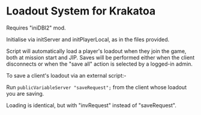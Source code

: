 # Loadout System for Krakatoa

Requires "iniDBI2" mod. 

Initialise via initServer and initPlayerLocal, as in the files provided. 

Script will automatically load a player's loadout when they join the game, both at mission start and JIP. Saves will be performed either when the client disconnects or when the "save all" action is selected by a logged-in admin. 

To save a client's loadout via an external script:-

Run `publicVariableServer "saveRequest";` from the client whose loadout you are saving. 

Loading is identical, but with "invRequest" instead of "saveRequest". 